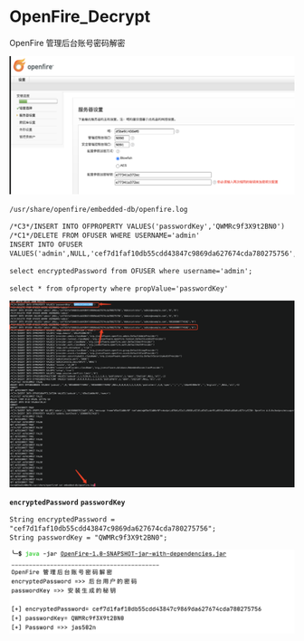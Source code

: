 # OpenFire_Decrypt
OpenFire 管理后台账号密码解密

![](./images/install.png)

`/usr/share/openfire/embedded-db/openfire.log`

```
/*C3*/INSERT INTO OFPROPERTY VALUES('passwordKey','QWMRc9f3X9t2BN0')
/*C1*/DELETE FROM OFUSER WHERE USERNAME='admin'
INSERT INTO OFUSER VALUES('admin',NULL,'cef7d1faf10db55cdd43847c9869da627674cda780275756','Administrator','admin@example.com','0','0')
```

`select encryptedPassword from OFUSER where username='admin';`

`select * from ofproperty where propValue='passwordKey' `

![](./images/password.png)


**`encryptedPassword`**  **`passwordKey`**
```
String encryptedPassword = "cef7d1faf10db55cdd43847c9869da627674cda780275756";
String passwordKey = "QWMRc9f3X9t2BN0";
```

![](./images/decrypt.png)
